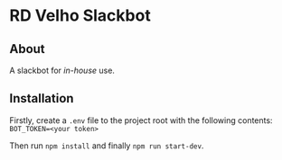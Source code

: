 # RD Velho Slackbot

## About

A slackbot for *in-house* use.

## Installation

Firstly, create a `.env` file to the project root with the following contents:   
`BOT_TOKEN=<your token>`

Then run `npm install` and finally `npm run start-dev`.
